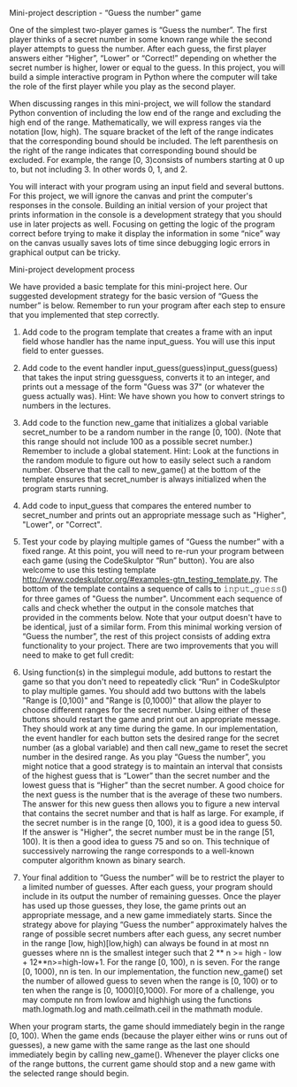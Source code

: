 
Mini-project description - “Guess the number” game

One of the simplest two-player games is “Guess the number”. The first player thinks of a secret number in some known range while the second player attempts to guess the number. After each guess, the first player answers either “Higher”, “Lower” or “Correct!” depending on whether the secret number is higher, lower or equal to the guess. In this project, you will build a simple interactive program in Python where the computer will take the role of the first player while you play as the second player.

When discussing ranges in this mini-project, we will follow the standard Python convention of including the low end of the range and excluding the high end of the range. Mathematically, we will express ranges via the notation [low, high). The square bracket of the left of the range indicates that the corresponding bound should be included. The left parenthesis on the right of the range indicates that corresponding bound should be excluded. For example, the range [0, 3)consists of numbers starting at 0 up to, but not including 3. In other words 0, 1, and 2.

You will interact with your program using an input field and several buttons. For this project, we will ignore the canvas and print the computer's responses in the console. Building an initial version of your project that prints information in the console is a development strategy that you should use in later projects as well. Focusing on getting the logic of the program correct before trying to make it display the information in some “nice” way on the canvas usually saves lots of time since debugging logic errors in graphical output can be tricky.

Mini-project development process

We have provided a basic template for this mini-project here. Our suggested development strategy for the basic version of “Guess the number” is below. Remember to run your program after each step to ensure that you implemented that step correctly.

1.	Add code to the program template that creates a frame with an input field whose handler has the name input_guess. You will use this input field to enter guesses.

2.	Add code to the event handler input_guess(guess)input_guess(guess) that takes the input string guessguess, converts it to an integer, and prints out a message of the form "Guess was 37" (or whatever the guess actually was). Hint: We have shown you how to convert strings to numbers in the lectures.

3.	Add code to the function new_game that initializes a global variable secret_number to be a random number in the range [0, 100). (Note that this range should not include 100 as a possible secret number.) Remember to include a global statement. Hint: Look at the functions in the random module to figure out how to easily select such a random number. Observe that the call to new_game() at the bottom of the template ensures that secret_number is always initialized when the program starts running.

4.	Add code to input_guess that compares the entered number to secret_number and prints out an appropriate message such as "Higher", "Lower", or "Correct".

5.	Test your code by playing multiple games of “Guess the number” with a fixed range. At this point, you will need to re-run your program between each game (using the CodeSkulptor “Run” button). You are also welcome to use this testing template http://www.codeskulptor.org/#examples-gtn_testing_template.py. The bottom of the template contains a sequence of calls to 𝚒𝚗𝚙𝚞𝚝_𝚐𝚞𝚎𝚜𝚜() for three games of "Guess the number". Uncomment each sequence of calls and check whether the output in the console matches that provided in the comments below. Note that your output doesn't have to be identical, just of a similar form.
From this minimal working version of “Guess the number”, the rest of this project consists of adding extra functionality to your project. There are two improvements that you will need to make to get full credit:

6.	Using function(s) in the simplegui module, add buttons to restart the game so that you don't need to repeatedly click “Run” in CodeSkulptor to play multiple games. You should add two buttons with the labels "Range is [0,100)" and "Range is [0,1000)" that allow the player to choose different ranges for the secret number. Using either of these buttons should restart the game and print out an appropriate message. They should work at any time during the game. In our implementation, the event handler for each button sets the desired range for the secret number (as a global variable) and then call new_game to reset the secret number in the desired range. As you play “Guess the number”, you might notice that a good strategy is to maintain an interval that consists of the highest guess that is “Lower” than the secret number and the lowest guess that is “Higher” than the secret number. A good choice for the next guess is the number that is the average of these two numbers. The answer for this new guess then allows you to figure a new interval that contains the secret number and that is half as large. For example, if the secret number is in the range [0, 100), it is a good idea to guess 50. If the answer is "Higher", the secret number must be in the range [51, 100). It is then a good idea to guess 75 and so on. This technique of successively narrowing the range corresponds to a well-known computer algorithm known as binary search.

7.	Your final addition to “Guess the number” will be to restrict the player to a limited number of guesses. After each guess, your program should include in its output the number of remaining guesses. Once the player has used up those guesses, they lose, the game prints out an appropriate message, and a new game immediately starts. Since the strategy above for playing “Guess the number” approximately halves the range of possible secret numbers after each guess, any secret number in the range [low, high)[low,high) can always be found in at most nn guesses where nn is the smallest integer such that 2 ** n >= high - low + 12**n>=high-low+1. For the range [0, 100), n is seven. For the range [0, 1000), nn is ten. In our implementation, the function new_game() set the number of allowed guess to seven when the range is [0, 100) or to ten when the range is [0, 1000)[0,1000). For more of a challenge, you may compute nn from lowlow and highhigh using the functions math.logmath.log and math.ceilmath.ceil in the mathmath module.

When your program starts, the game should immediately begin in the range [0, 100). When the game ends (because the player either wins or runs out of guesses), a new game with the same range as the last one should immediately begin by calling new_game(). Whenever the player clicks one of the range buttons, the current game should stop and a new game with the selected range should begin.
